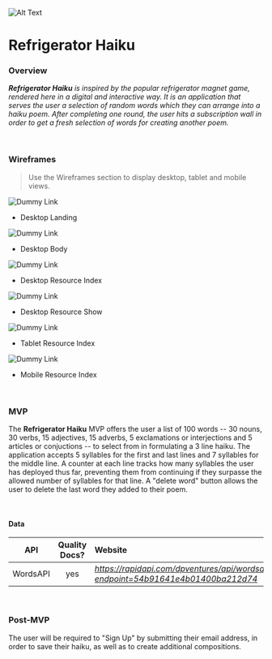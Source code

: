 
![Alt Text](https://media.giphy.com/media/9PyUrkqAQEzXxuaxfo/giphy.gif)

# **Refrigerator Haiku**

### Overview

_**Refrigerator Haiku** is inspired by the popular refrigerator magnet game, rendered here in a digital and interactive way. It is an application that serves the user a selection of random words which they can arrange into  a haiku poem.
After completing one round, the user hits a subscription wall in order to get a fresh selection of words for creating another poem._

<br>

### Wireframes

> Use the Wireframes section to display desktop, tablet and mobile views.

![Dummy Link](url)

- Desktop Landing

![Dummy Link](url)

- Desktop Body

![Dummy Link](url)

- Desktop Resource Index

![Dummy Link](url)

- Desktop Resource Show

![Dummy Link](url)

- Tablet Resource Index

![Dummy Link](url)

- Mobile Resource Index

<br>

### MVP

The **Refrigerator Haiku** MVP offers the user a list of 100 words -- 30 nouns, 30 verbs, 15 adjectives, 15 adverbs, 5 exclamations or interjections and 5 articles or conjuctions -- to select from in formulating a 3 line haiku. The application accepts 5 syllables for the first and last lines and 7 syllables for the middle line. A counter  at each line tracks how many syllables the user has deployed thus far, preventing them from continuing if they surpasse the allowed number of syllables for that line. A "delete word" button allows the user to delete the last word they added to their poem.

<br>

<!-- #### Goals

- _Lorem ipsum, dolor sit amet,_
- _consectetur adipiscing elit._
- _Phasellus dapibus fermentum risus vitae bibendum._
- _Integer vel ipsum mollis odio sollicitudin ornare eu vel ex._
- _etc._

<br>

#### Libraries

> Use this section to list all supporting libraries and their role in the project. -->

<!-- |     Library      | Description                                |
| :--------------: | :----------------------------------------- |
|   React Router   | _Lorem ipsum dolor sit amet, consectetur._ |
| React SemanticUI | _Lorem ipsum dolor sit amet, consectetur._ |
|   React Spring   | _Lorem ipsum dolor sit amet, consectetur._ |

<br> -->

#### Data
<!-- 
> Use the Data Section to define the API(s) you will be consuming for your project, inluding sample URL queries. -->

|    API     | Quality Docs? | Website       | Sample Query                            |
| :--------: | :-----------: | :------------ | :-------------------------------------- |
| WordsAPI |      yes      | _https://rapidapi.com/dpventures/api/wordsapi?endpoint=54b91641e4b01400ba212d74_ | 

<br>

<!-- #### Component Hierarchy

> Use this section to define your React components and the data architecture of your app.

```
src
|__ assets/
      |__ data-tests
      |__ fonts
      |__ graphics
      |__ images
      |__ mockups
|__ components/
      |__ Header.jsx
      |__ Hero.jsx
      |__ Ipsum.jsx
      |__ Lorem.jsx
      |__ CTA.jsx
      |__ Footer.jsx
```

<br> -->

<!-- #### Component Breakdown

> Use this section to go into further depth regarding your components, including breaking down the components as stateless or stateful, and considering the passing of data between those components.

|  Component   |    Type    | state | props | Description                                                      |
| :----------: | :--------: | :---: | :---: | :--------------------------------------------------------------- | -->
<!-- |    Header    | functional |   n   |   n   | _The header will contain the navigation and logo._               |
|  Navigation  | functional |   n   |   n   | _The navigation will provide a link to each of the pages._       |
|   Gallery    |   class    |   y   |   n   | _The gallery will render the posts using cards in flexbox._      |
| Gallery Card | functional |   n   |   y   | _The cards will render the post info via props._                 |
|    Footer    | functional |   n   |   n   | _The footer will show info about me and a link to my portfolio._ |

<br> -->

### Post-MVP
<!-- 
> Use this section to document ideas you've had that would be fun (or necessary) for your Post-MVP. This will be helpful when you return to your project after graduation!

<br>

#### Post-MVP Goals -->

The user will be required to "Sign Up" by submitting their email address, in order to save their haiku, as well as to create additional compositions.

<br>

<!-- #### Post-MVP Data

- _Utilize the Giphy API to welcome new users with funny gifs._

<br>

--- -->

<!-- ### Code Showcase

> Use this section to include a brief code snippet of functionality that you are proud of an a brief description

```
function reverse(string) {
	// here is the code to reverse a string of text
}
``` -->